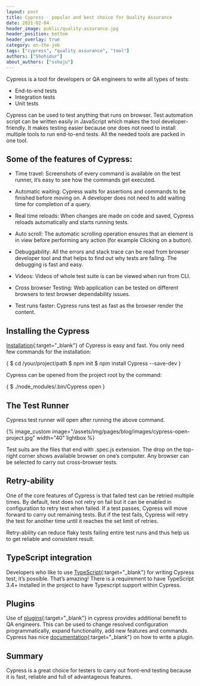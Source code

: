 ```yaml
---
layout: post
title: Cypress - popular and best choice for Quality Assurance
date: 2021-02-04
header_image: public/quality-assurance.jpg
header_position: bottom
header_overlay: true
category: on-the-job
tags: ["cypress", "quality assurance", "tool"] 
authors: ["Shohidur"]
about_authors: ["sshaju"]
---
```

Cypress is a tool for developers or QA engineers to write all types of tests:

- End-to-end tests
- Integration tests
- Unit tests

Cypress can be used to test anything that runs on browser.
Test automation script can be written easily in JavaScript which makes the tool developer-friendly.
It makes testing easier because one does not need to install multiple tools to run end-to-end tests.
All the needed tools are packed in one tool.

## Some of the features of Cypress:

- Time travel: Screenshots of every command is available on the test runner, it’s easy to see how the commands get executed.

- Automatic waiting: Cypress waits for assertions and commands to be finished before moving on. A developer does not need to add waiting time for completion of a query.

- Real time reloads: When changes are made on code and saved, Cypress reloads automatically and starts running tests.

- Auto scroll: The automatic scrolling operation ensures that an element is in view before performing any action (for example Clicking on a button).

- Debuggability:  All the errors and stack trace can be read from browser developer tool and that helps to find out why tests are failing. The debugging is fast and easy.

- Videos: Videos of whole test suite is can be viewed when run from CLI.

- Cross browser Testing: Web application can be tested on different browsers to test browser dependability issues.

- Test runs faster: Cypress runs test as fast as the browser render the content.

## Installing the Cypress

[Installation](https://docs.cypress.io/img/snippets/installing-cli.b927778a.mp4){:target="_blank"} of Cypress is easy and fast.
You only need few commands for the installation:

{
    $ cd /your/project/path
    $ npm init
    $ npm install Cypress --save-dev
}

Cypress can be opened from the project root by the command:

{
    $ ./node_modules/.bin/Cypress open
}


## The Test Runner

Cypress test runner will open after running the above command.

{% image_custom image="/assets/img/pages/blog/images/cypress-open-project.jpg" width="40" lightbox %}

Test suits are the files that end with .spec.js extension.
The drop on the top-right corner shows available browser on one’s computer.
Any browser can be selected to carry out cross-browser tests.

## Retry-ability

One of the core features of Cypress is that failed test can be retried multiple times.
By default, test does not retry on fail but it can be enabled in configuration to retry test when failed.
If a test passes, Cypress will move forward to carry out remaining tests.
But if the test fails, Cypress will retry the test for another time until it reaches the set limit of retries.

Retry-ability can reduce flaky tests failing entire test runs and thus help us to get reliable and consistent result.

## TypeScript integration

Developers who like to use [TypeScript](https://docs.cypress.io/guides/tooling/typescript-support.html#Install-TypeScript){:target="_blank"} for writing Cypress test, it’s possible.
That’s amazing! There is a requirement to have TypeScript 3.4+ installed in the project to have Typescript support within Cypress.

## Plugins

Use of [plugins](https://docs.cypress.io/plugins/index.html){:target="_blank"} in cypress provides additional benefit to QA engineers.
This can be used to change resolved configuration programmatically, expand functionality, add new features and commands.
Cypress has nice [documentation](https://docs.cypress.io/api/plugins/writing-a-plugin.html#Plugins-API){:target="_blank"} on how to write a plugin.

## Summary

Cypress is a great choice for testers to carry out front-end testing because it is fast, reliable and full of advantageous features.